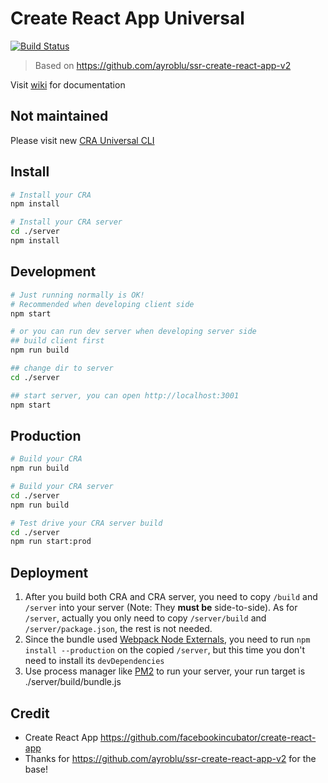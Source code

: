 Create React App Universal
===========================================

[![Build Status](https://travis-ci.org/antonybudianto/create-react-app-universal.svg?branch=master)](https://travis-ci.org/antonybudianto/create-react-app-universal)

> Based on https://github.com/ayroblu/ssr-create-react-app-v2

Visit [wiki](https://github.com/antonybudianto/create-react-app-universal/wiki) for documentation

## Not maintained
Please visit new [CRA Universal CLI](https://github.com/antonybudianto/cra-universal)

## Install
```bash
# Install your CRA
npm install

# Install your CRA server
cd ./server
npm install
```

## Development
```bash
# Just running normally is OK!
# Recommended when developing client side
npm start

# or you can run dev server when developing server side
## build client first
npm run build

## change dir to server
cd ./server

## start server, you can open http://localhost:3001
npm start
```

## Production
```bash
# Build your CRA
npm run build

# Build your CRA server
cd ./server
npm run build

# Test drive your CRA server build
cd ./server
npm run start:prod
```

## Deployment
1. After you build both CRA and CRA server, you need to copy `/build` and `/server` into your server (Note: They **must be** side-to-side).
   As for `/server`, actually you only need to copy `/server/build` and `/server/package.json`, the rest is not needed.
2. Since the bundle used [Webpack Node Externals](https://www.npmjs.com/package/webpack-node-externals), you need to run `npm install --production` on the copied `/server`, but this time you don't need to install its `devDependencies`
3. Use process manager like [PM2](https://github.com/Unitech/pm2) to run your server, your run target is ./server/build/bundle.js

## Credit
- Create React App https://github.com/facebookincubator/create-react-app
- Thanks for https://github.com/ayroblu/ssr-create-react-app-v2 for the base!
